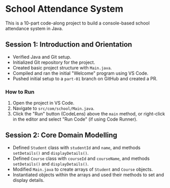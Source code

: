 # School Attendance System
This is a 10-part code-along project to build a console-based school attendance system in Java.

## Session 1: Introduction and Orientation
- Verified Java and Git setup.
- Initialized Git repository for the project.
- Created basic project structure with `Main.java`.
- Compiled and ran the initial "Welcome" program using VS Code.
- Pushed initial setup to a `part-01` branch on GitHub and created a PR.

### How to Run
1. Open the project in VS Code.
2. Navigate to `src/com/school/Main.java`.
3. Click the "Run" button (CodeLens) above the `main` method, or right-click in the editor and select "Run Code" (if using Code Runner).

## Session 2: Core Domain Modelling
- Defined `Student` class with `studentId` and `name`, and methods `setDetails()` and `displayDetails()`.
- Defined `Course` class with `courseId` and `courseName`, and methods `setDetails()` and `displayDetails()`.
- Modified `Main.java` to create arrays of `Student` and `Course` objects.
- Instantiated objects within the arrays and used their methods to set and display details.

